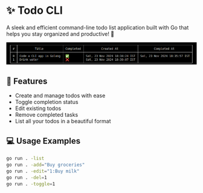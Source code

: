 # ✨ Todo CLI

A sleek and efficient command-line todo list application built with Go that helps you stay organized and productive! 🚀

![Todo CLI Demo](image.png)

## 🎯 Features

- Create and manage todos with ease
- Toggle completion status
- Edit existing todos
- Remove completed tasks
- List all your todos in a beautiful format

## 💻 Usage Examples

```bash
go run . -list
go run . -add="Buy groceries"
go run . -edit="1:Buy milk"
go run . -del=1
go run . -toggle=1
```
